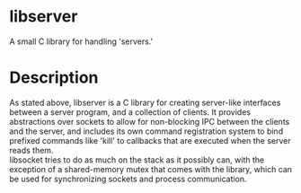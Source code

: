 # libserver
A small C library for handling 'servers.'

# Description
As stated above, libserver is a C library for creating server-like interfaces between
a server program, and a collection of clients. It provides abstractions over sockets
to allow for non-blocking IPC between the clients and the server, and includes its own
command registration system to bind prefixed commands like 'kill' to callbacks that
are executed when the server reads them.
</br>
libsocket tries to do as much on the stack as it possibly can, with the exception of
a shared-memory mutex that comes with the library, which can be used for synchronizing
sockets and process communication.
